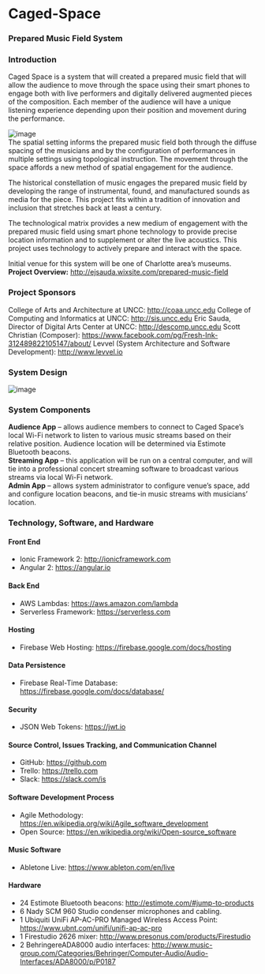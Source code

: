 # Caged-Space

### Prepared Music Field System

### Introduction


Caged Space is a system that will created a prepared music field that will allow the audience to move through the space using their smart phones to engage both with live performers and digitally delivered augmented pieces of the composition. Each member of the audience will have a unique listening experience depending upon their position and movement during the performance.

![image](http://cf.ydcdn.net/1.0.1.27/images/main/acoustics.jpg)
<br />
The spatial setting informs the prepared music field both through the diffuse spacing of the musicians and by the configuration of performances in multiple settings using topological instruction. The movement through the space affords a new method of spatial engagement for the audience.

The historical constellation of music engages the prepared music field by developing the range of instrumental, found, and manufactured sounds as media for the piece. This project fits within a tradition of innovation and inclusion that stretches back at least a century.

The technological matrix provides a new medium of engagement with the prepared music field using smart phone technology to provide precise location information and to supplement or alter the live acoustics. This project uses technology to actively prepare and interact with the space.

Initial venue for this system will be one of Charlotte area’s museums.
**Project Overview:** http://ejsauda.wixsite.com/prepared-music-field

### Project Sponsors
College of Arts and Architecture at UNCC:  http://coaa.uncc.edu
College of Computing and Informatics at UNCC: http://sis.uncc.edu
Eric Sauda, Director of Digital Arts Center at UNCC:  http://descomp.uncc.edu
Scott Christian (Composer):  https://www.facebook.com/pg/Fresh-Ink-312489822105147/about/
Levvel (System Architecture and Software Development): http://www.levvel.io

### System Design

![image](https://github.com/iyeremuk/caged-space/blob/development/Assets/Picture1.png)

### System Components

**Audience App** – allows audience members to connect to Caged Space’s local Wi-Fi network to listen to various music streams based on their relative position. Audience location will be determined via Estimote Bluetooth beacons.
<br />
**Streaming App** – this application will be run on a central computer, and will tie into a professional concert streaming software to broadcast various streams via local Wi-Fi network.
<br />
**Admin App** – allows system administrator to configure venue’s space, add and configure location beacons, and tie-in music streams with musicians’ location.

### Technology, Software, and Hardware
#### Front End<br />
*	Ionic Framework 2: http://ionicframework.com<br />
*	Angular 2: https://angular.io<br />
#### Back End<br />
*	AWS Lambdas: https://aws.amazon.com/lambda<br />
*	Serverless Framework: https://serverless.com<br />
#### Hosting<br />
*	Firebase Web Hosting: https://firebase.google.com/docs/hosting<br />
#### Data Persistence<br />
*	Firebase Real-Time Database: https://firebase.google.com/docs/database/<br />
#### Security<br />
*	JSON Web Tokens: https://jwt.io<br />
#### Source Control, Issues Tracking, and Communication Channel<br />
*	GitHub: https://github.com<br />
*	Trello: https://trello.com<br />
*	Slack: https://slack.com/is<br />
#### Software Development Process<br />
*	Agile Methodology: https://en.wikipedia.org/wiki/Agile_software_development<br />
*	Open Source: https://en.wikipedia.org/wiki/Open-source_software <br />
#### Music Software<br />
*	Abletone Live: https://www.ableton.com/en/live<br />
#### Hardware<br />
*	24 Estimote Bluetooth beacons: http://estimote.com/#jump-to-products<br />
*	6 Nady SCM 960 Studio condenser microphones and cabling.<br />
*	1 Ubiquiti UniFi AP-AC-PRO Managed Wireless Access Point: https://www.ubnt.com/unifi/unifi-ap-ac-pro<br />
*	1 Firestudio 2626 mixer: http://www.presonus.com/products/Firestudio<br />
*	2 BehringereADA8000 audio interfaces: http://www.music-group.com/Categories/Behringer/Computer-Audio/Audio-Interfaces/ADA8000/p/P0187<br />
